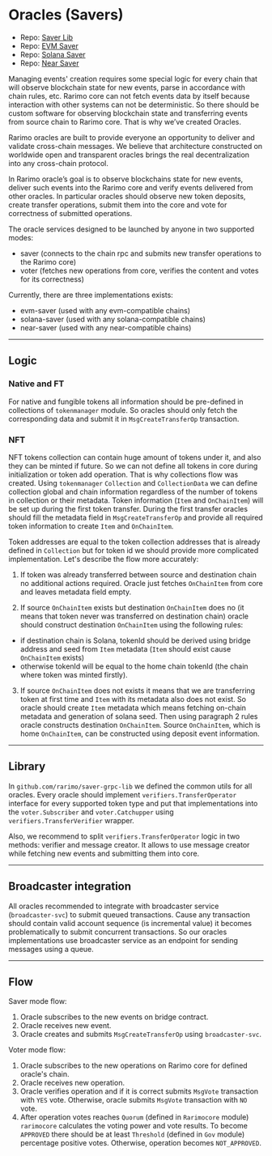 # Oracles (Savers)

- Repo: [Saver Lib](https://github.com/rarimo/saver-grpc-lib)
- Repo: [EVM Saver](https://github.com/rarimo/evm-saver-svc)
- Repo: [Solana Saver](https://github.com/rarimo/solana-saver-svc)
- Repo: [Near Saver](https://github.com/rarimo/near-saver-svc)

Managing events' creation requires some special logic for every chain that will observe blockchain state for new events,
parse in accordance with chain rules, etc. Rarimo core can not fetch events data by itself because interaction with
other systems can not be deterministic.
So there should be custom software for observing blockchain state and transferring events from
source chain to Rarimo core. That is why we’ve created Oracles.

Rarimo oracles are built to provide everyone an opportunity to deliver and validate cross-chain messages.
We believe that architecture constructed on worldwide open and transparent oracles brings the real decentralization
into any cross-chain protocol.

In Rarimo oracle’s goal is to observe blockchains state for new events, deliver such events into the Rarimo core and
verify events delivered from other oracles. In particular oracles should observe new token deposits,
create transfer operations, submit them into the core and vote for correctness of submitted operations.

The oracle services designed to be launched by anyone in two supported modes:
- saver (connects to the chain rpc and submits new transfer operations to the Rarimo core)
- voter (fetches new operations from core, verifies the content and votes for its correctness)

Currently, there are three implementations exists:
- evm-saver (used with any evm-compatible chains)
- solana-saver (used with any solana-compatible chains)
- near-saver (used with any near-compatible chains)

----

## Logic

### Native and FT
For native and fungible tokens all information should be pre-defined in collections of `tokenmanager` module.
So oracles should only fetch the corresponding data and submit it in `MsgCreateTransferOp` transaction.

### NFT
NFT tokens collection can contain huge amount of tokens under it, and also they can be minted if future.
So we can not define all tokens in core during initialization or token add operation. That is why collections flow was created.
Using `tokenmanager` `Collection` and `CollectionData` we can define collection global and chain information regardless
of the number of tokens in collection or their metadata.
Token information (`Item` and `OnChainItem`) will be set up during the first token transfer.
During the first transfer oracles should fill the metadata field in `MsgCreateTransferOp` and provide all required token information to create `Item` and `OnChainItem`.

Token addresses are equal to the token collection addresses that is already defined in `Collection` but for token id we should provide more complicated implementation.
Let's describe the flow more accurately:

1. If token was already transferred between source and destination chain no additional actions required. Oracle just 
  fetches `OnChainItem` from core and leaves metadata field empty.

2. If source `OnChainItem` exists but destination `OnChainItem` does no (it means that token never was transferred on destination chain)
  oracle should construct destination `OnChainItem` using the following rules:
  - if destination chain is Solana, tokenId should be derived using bridge address and seed from `Item` metadata (`Item` should exist cause `OnChainItem` exists)
-   otherwise tokenId will be equal to the home chain tokenId (the chain where token was minted firstly).

3. If source `OnChainItem` does not exists it means that we are transferring token at first time and `Item` with its metadata also does not exist.
  So oracle should create `Item` metadata which means fetching on-chain metadata and generation of solana seed. Then using paragraph 2 rules oracle constructs destination `OnChainItem`.
  Source `OnChainItem`, which is home `OnChainItem`, can be constructed using deposit event information.

----

## Library

In `github.com/rarimo/saver-grpc-lib` we defined the common utils for all oracles.
Every oracle should implement `verifiers.TransferOperator` interface for every supported token type
and put that implementations into the `voter.Subscriber` and `voter.Catchupper` using `verifiers.TransferVerifier` wrapper.

Also, we recommend to split `verifiers.TransferOperator` logic in two methods: verifier and message creator.
It allows to use message creator while fetching new events and submitting them into core.

----

## Broadcaster integration

All oracles recommended to integrate with broadcaster service (`broadcaster-svc`) to submit queued transactions. Cause any transaction should contain valid account sequence
(is incremental value) it becomes problematically to submit concurrent transactions.
So our oracles implementations use broadcaster service as an endpoint for sending messages using a queue.

----

## Flow

Saver mode flow:
1. Oracle subscribes to the new events on bridge contract.
2. Oracle receives new event.
3. Oracle creates and submits `MsgCreateTransferOp` using `broadcaster-svc`.

Voter mode flow:
1. Oracle subscribes to the new operations on Rarimo core for defined oracle's chain.
2. Oracle receives new operation.
3. Oracle verifies operation and if it is correct submits `MsgVote` transaction with `YES` vote. Otherwise, oracle submits `MsgVote` transaction with `NO` vote.
4. After operation votes reaches `Quorum` (defined in `Rarimocore` module) `rarimocore` calculates the voting power and vote results. To become `APPROVED` there should be at least `Threshold` (defined in `Gov` module) percentage positive votes.
  Otherwise, operation becomes `NOT_APPROVED`.

